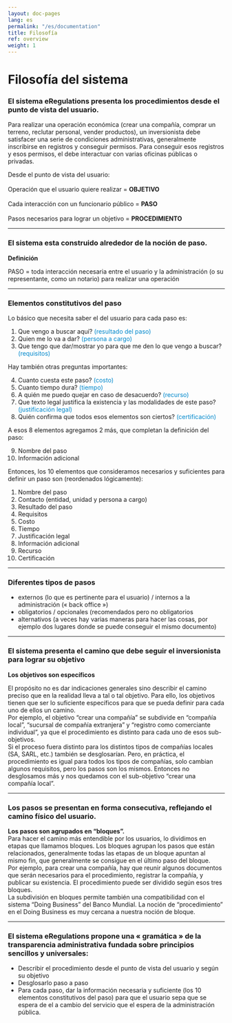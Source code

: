 ```yaml
---
layout: doc-pages
lang: es
permalink: "/es/documentation"
title: Filosofía
ref: overview
weight: 1
---
```


# Filosofía del sistema

<h3>El sistema eRegulations presenta los procedimientos desde el punto de vista del usuario.</h3>
<p>Para realizar una operación económica (crear una compañía, comprar un terreno, reclutar personal, vender productos), un inversionista debe satisfacer una serie de condiciones administrativas, generalmente inscribirse en registros y conseguir permisos. Para conseguir esos registros y esos permisos, el debe interactuar con varias oficinas públicas o privadas.</p>
<div class="well">
<p class="lead">Desde el punto de vista del usuario:<br><br>
Operación que el usuario quiere realizar = <strong>OBJETIVO</strong><br><br>
Cada interacción con un funcionario público = <strong>PASO</strong><br><br>
Pasos necesarios para lograr un objetivo = <strong>PROCEDIMIENTO</strong></p>
</div>
<hr>
<h3>El sistema esta construido alrededor de la noción de paso.</h3>
<div class="well">
<strong>Definición</strong><p></p>
<p class="lead">PASO = toda interacción necesaria entre el usuario y la administración (o su representante, como un notario) para realizar una operación</p>
</div>
<hr>
<h3>Elementos constitutivos del paso</h3>
<p>Lo básico que necesita saber el del usuario para cada paso es:</p>
<ol>
<li>Que vengo a buscar aquí? <span style="color:#08C;">(resultado del paso)</span></li>
<li>Quien me lo va a dar? <span style="color:#08C;">(persona a cargo)</span></li>
<li>Que tengo que dar/mostrar yo para que me den lo que vengo a buscar? <span style="color:#08C;">(requisitos)</span></li>
</ol>
<p>Hay también otras preguntas importantes:</p>
<ol start="4">
<li>Cuanto cuesta este paso? <span style="color:#08C;">(costo)</span></li>
<li>Cuanto tiempo dura? <span style="color:#08C;">(tiempo)</span></li>
<li>A quién me puedo quejar en caso de desacuerdo? <span style="color:#08C;">(recurso)</span></li>
<li>Que texto legal justifica la existencia y las modalidades de este paso? <span style="color:#08C;">(justificación legal)</span></li>
<li>Quién confirma que todos esos elementos son ciertos? <span style="color:#08C;">(certificación)</span></li>
</ol>
<p>A esos 8 elementos agregamos 2 más, que completan la definición del paso:</p>
<ol start="9">
<li>Nombre del paso</li>
<li>Información adicional</li>
</ol>
<p>Entonces, los 10 elementos que consideramos necesarios y suficientes para definir un paso son (reordenados lógicamente):</p>
<ol>
<li>Nombre del paso</li>
<li>Contacto (entidad, unidad y persona a cargo)</li>
<li>Resultado del paso</li>
<li>Requisitos </li>
<li>Costo </li>
<li>Tiempo</li>
<li>Justificación legal</li>
<li>Información adicional</li>
<li>Recurso</li>
<li>Certificación</li>
</ol>
<hr>
<h3>Diferentes tipos de pasos</h3>
<ul>
<li>externos (lo que es pertinente para el usuario) / internos a la administración (« back office »)</li>
<li>obligatorios / opcionales (recomendados pero no obligatorios</li>
<li>alternativos (a veces hay varias maneras para hacer las cosas, por ejemplo dos lugares donde se puede conseguir el mismo documento)</li>
</ul>
<hr>
<div class="row-fluid">
<h3>El sistema presenta el camino que debe seguir el inversionista para lograr su objetivo</h3>
<p><strong>Los objetivos son específicos</strong></p>
<p>El propósito no es dar indicaciones generales sino describir el camino preciso que en la realidad lleva a tal o tal objetivo. Para ello, los objetivos tienen que ser lo suficiente específicos para que se pueda definir para cada uno de ellos un camino.<br>Por ejemplo, el objetivo “crear una compañía” se subdivide en “compañía local”, “sucursal de compañía extranjera” y  “registro como comerciante individual”, ya que el procedimiento es distinto para cada uno de esos sub-objetivos.<br>Si el proceso fuera distinto para los distintos tipos de compañías locales (SA, SARL, etc.) también se desglosarían. Pero, en práctica,  el procedimiento es igual para todos los tipos de compañías, solo cambian algunos requisitos, pero los pasos son los mismos. Entonces no desglosamos más y nos quedamos con el sub-objetivo “crear una compañía local”.</p></div>
<hr>
<div class="row-fluid">
<h3>Los pasos se presentan en forma consecutiva, reflejando el camino físico del usuario.</h3>
<p><strong>Los pasos son agrupados en “bloques”.</strong><br>
Para hacer el camino más entendible por los usuarios, lo dividimos en etapas que llamamos bloques. Los bloques agrupan los pasos que están relacionados, generalmente todas las etapas de un bloque apuntan al mismo fin, que generalmente se consigue en el último paso del bloque.<br>Por ejemplo, para crear una compañía, hay que reunir algunos documentos que serán necesarios para el procedimiento, registrar la compañía, y publicar su existencia. El procedimiento puede ser dividido según esos tres bloques.<br>La subdivisión en bloques permite también una compatibilidad con el sistema “Doing Business” del Banco Mundial. La noción de “procedimiento” en el Doing Business es muy cercana a nuestra noción de bloque.</p></div>
<hr>
<div class="row-fluid">
<h3>El sistema eRegulations propone una «&nbsp;gramática&nbsp;» de la transparencia administrativa fundada sobre principios sencillos y universales:</h3>
<ul>
<li>Describir el procedimiento desde el punto de vista del usuario y según su objetivo</li>
<li>Desglosarlo paso a paso</li>
<li>Para cada paso, dar la información necesaria y suficiente (los 10 elementos constitutivos del paso) para que el usuario sepa que se espera de el a cambio del servicio que el espera de la administración pública.</li>
</ul>
</div>

